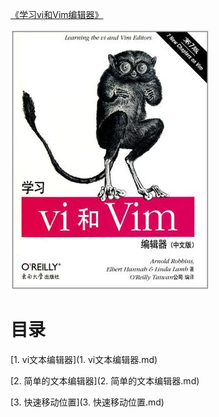 [《学习vi和Vim编辑器》](https://book.douban.com/subject/6126937/)

![](img/cover.jpg)

# 目录

[1. vi文本编辑器](1. vi文本编辑器.md)

[2. 简单的文本编辑器](2. 简单的文本编辑器.md)

[3. 快速移动位置](3. 快速移动位置.md)
